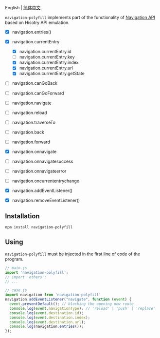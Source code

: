 English | [简体中文](./README_zh-CN.md)

`navigation-polyfill` implements part of the functionality of [Navigation API](https://wicg.github.io/navigation-api/) based on Hisotry API emulation.

- [x] navigation.entries()
- [x] navigation.currentEntry

  - [x] navigation.currentEntry.id
  - [ ] navigation.currentEntry.key
  - [x] navigation.currentEntry.index
  - [x] navigation.currentEntry.url
  - [x] navigation.currentEntry.getState

- [ ] navigation.canGoBack
- [ ] navigation.canGoForward
- [ ] navigation.navigate
- [ ] navigation.reload
- [ ] navigation.traverseTo
- [ ] navigation.back
- [ ] navigation.forward
- [x] navigation.onnavigate
- [ ] navigation.onnavigatesuccess
- [ ] navigation.onnavigateerror
- [ ] navigation.oncurrententrychange
- [x] navigation.addEventListener()
- [x] navigation.removeEventListener()

## Installation

```shell
npm install navigation-polyfill
```

## Using

`navigation-polyfill` must be injected in the first line of code of the program.

```js
// main.js
import 'navigation-polyfill';
// import 'others';
// ...

// case.js
import navigation from 'navigation-polyfill'
navigation.addEventListener("navigate", function (event) {
  event.preventDefault(); // blocking the opening new route
  console.log(event.navigationType); // 'reload' | 'push' | 'replace' | 'traverse'
  console.log(event.destination.id);
  console.log(event.destination.index);
  console.log(event.destination.url);
  console.log(navigation.entries());
});
```
